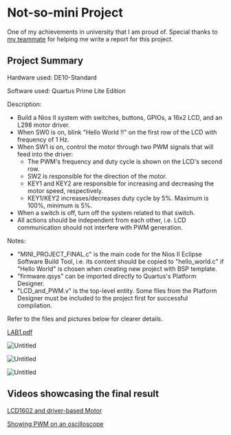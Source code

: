 # Not-so-mini Project
One of my achievements in university that I am proud of. Special thanks to [my teammate](https://www.facebook.com/100054322087193/) for helping me write a report for this project.

## Project Summary

Hardware used: DE10-Standard

Software used: Quartus Prime Lite Edition

Description:
- Build a Nios II system with switches, buttons, GPIOs, a 16x2 LCD, and an L298 motor driver.
- When SW0 is on, blink "Hello World !!" on the first row of the LCD with frequency of 1 Hz.
- When SW1 is on, control the motor through two PWM signals that will feed into the driver:
  + The PWM's frequency and duty cycle is shown on the LCD's second row.
  + SW2 is responsible for the direction of the motor.
  + KEY1 and KEY2 are responsible for increasing and decreasing the motor speed, respectively.
  + KEY1/KEY2 increases/decreases duty cycle by 5%. Maximum is 100%, minimum is 5%.
- When a switch is off, turn off the system related to that switch.
- All actions should be independent from each other, i.e. LCD communication should not interfere with PWM generation.

Notes:
- "MINI_PROJECT_FINAL.c" is the main code for the Nios II Eclipse Software Build Tool, i.e. its content should be copied to "hello_world.c" if "Hello World" is chosen when creating new project with BSP template.
- "firmware.qsys" can be imported directly to Quartus's Platform Designer.
- "LCD_and_PWM.v" is the top-level entity. Some files from the Platform Designer must be included to the project first for successful compilation.

Refer to the files and pictures below for clearer details.

[LAB1.pdf](https://github.com/NTP17/not-so-Mini_Project/files/10100229/LAB1.pdf)

![Untitled](https://user-images.githubusercontent.com/108677525/204188974-8cd633dc-ca7b-4114-8619-edef426402ce.png)

![Untitled ](https://user-images.githubusercontent.com/108677525/204188983-6351548b-756d-4e9d-ba7f-f2ee8aa2bef8.png)

![Untitled  ](https://user-images.githubusercontent.com/108677525/204188989-07c907ec-b960-41b3-ab73-bb32ef7b6eaf.png)

## Videos showcasing the final result

[LCD1602 and driver-based Motor](https://drive.google.com/file/d/121-UZ29gHzr8yJedm-8hDNA1izHyYURZ/view?usp=share_link)

[Showing PWM on an oscilloscope](https://drive.google.com/file/d/12877B6pZOsTfwTk7toCMlTWXxNrooujn/view?usp=share_link)
